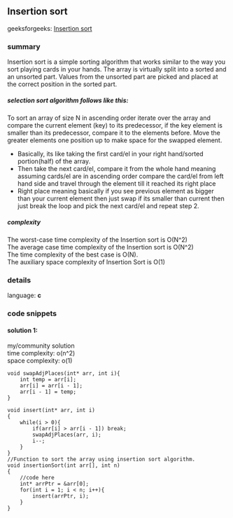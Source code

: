 ## Insertion sort

geeksforgeeks: [Insertion sort](https://www.geeksforgeeks.org/insertion-sort/)

### summary

Insertion sort is a simple sorting algorithm that works similar to the way you sort playing cards in your hands. The array is virtually split into a sorted and an unsorted part. Values from the unsorted part are picked and placed at the correct position in the sorted part.

##### selection sort algorithm follows like this:

To sort an array of size N in ascending order iterate over the array and compare the current element (key) to its predecessor, if the key element is smaller than its predecessor, compare it to the elements before. Move the greater elements one position up to make space for the swapped element.

- Basically, its like taking the first card/el in your right hand/sorted portion(half) of the array.
- Then take the next card/el, compare it from the whole hand meaning assuming cards/el are in ascending order compare the card/el from left hand side and travel through the element till it reached its right place
- Right place meaning basically if you see previous element as bigger than your current element then just swap if its smaller than current then just break the loop and pick the next card/el and repeat step 2.

##### complexity

The worst-case time complexity of the Insertion sort is O(N^2) \
The average case time complexity of the Insertion sort is O(N^2) \
The time complexity of the best case is O(N). \
The auxiliary space complexity of Insertion Sort is O(1)

### details

language: **c**

### code snippets

#### solution 1:

my/community solution\
time complexity: o(n^2) \
space complexity: o(1)

```
void swapAdjPlaces(int* arr, int i){
    int temp = arr[i];
    arr[i] = arr[i - 1];
    arr[i - 1] = temp;
}

void insert(int* arr, int i)
{
    while(i > 0){
        if(arr[i] > arr[i - 1]) break;
        swapAdjPlaces(arr, i);
        i--;
    }
}
//Function to sort the array using insertion sort algorithm.
void insertionSort(int arr[], int n)
{
    //code here
    int* arrPtr = &arr[0];
    for(int i = 1; i < n; i++){
        insert(arrPtr, i);
    }
}
```
